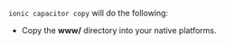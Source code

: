 `ionic capacitor copy` will do the following:
- Copy the **www/** directory into your native platforms.